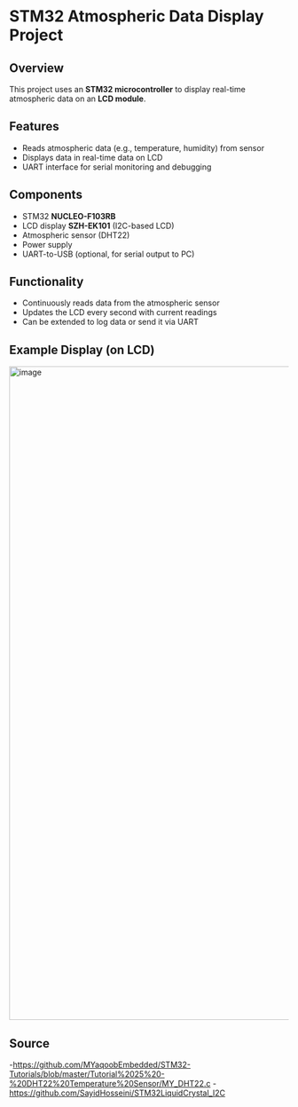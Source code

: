 
# STM32 Atmospheric Data Display Project

## Overview

This project uses an **STM32 microcontroller** to display real-time atmospheric data on an **LCD module**.

## Features

- Reads atmospheric data (e.g., temperature, humidity) from sensor
- Displays data in real-time data on LCD
- UART interface for serial monitoring and debugging

## Components

- STM32 **NUCLEO-F103RB** 
- LCD display **SZH-EK101** (I2C-based LCD)
- Atmospheric sensor (DHT22)
- Power supply
- UART-to-USB (optional, for serial output to PC)

## Functionality

- Continuously reads data from the atmospheric sensor
- Updates the LCD every second with current readings
- Can be extended to log data or send it via UART

## Example Display (on LCD)
<img width="1561" height="1178" alt="image" src="https://github.com/user-attachments/assets/e93f21ca-f8ac-4d75-99bb-afbade678305" />


## Source 

-https://github.com/MYaqoobEmbedded/STM32-Tutorials/blob/master/Tutorial%2025%20-%20DHT22%20Temperature%20Sensor/MY_DHT22.c
-https://github.com/SayidHosseini/STM32LiquidCrystal_I2C
